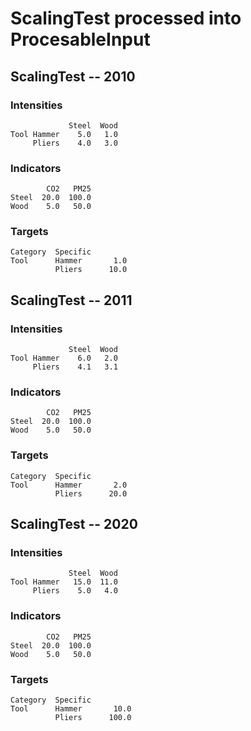 # ScalingTest processed into ProcesableInput

## ScalingTest -- 2010
### Intensities
```
             Steel  Wood
Tool Hammer    5.0   1.0
     Pliers    4.0   3.0
```

### Indicators
```
        CO2   PM25
Steel  20.0  100.0
Wood    5.0   50.0
```

### Targets
```
Category  Specific
Tool      Hammer       1.0
          Pliers      10.0
```

## ScalingTest -- 2011
### Intensities
```
             Steel  Wood
Tool Hammer    6.0   2.0
     Pliers    4.1   3.1
```

### Indicators
```
        CO2   PM25
Steel  20.0  100.0
Wood    5.0   50.0
```

### Targets
```
Category  Specific
Tool      Hammer       2.0
          Pliers      20.0
```

## ScalingTest -- 2020
### Intensities
```
             Steel  Wood
Tool Hammer   15.0  11.0
     Pliers    5.0   4.0
```

### Indicators
```
        CO2   PM25
Steel  20.0  100.0
Wood    5.0   50.0
```

### Targets
```
Category  Specific
Tool      Hammer       10.0
          Pliers      100.0
```
